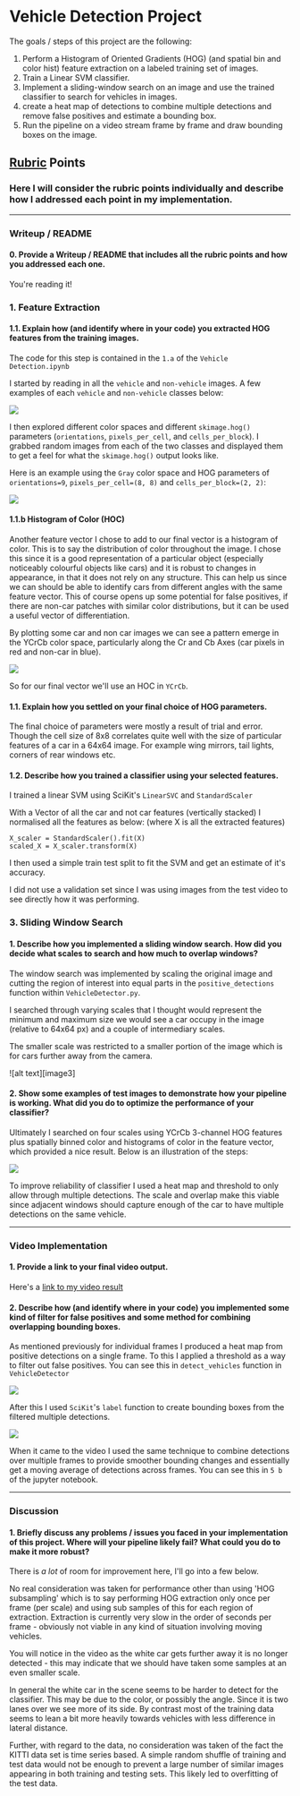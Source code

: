 # **Vehicle Detection Project**

The goals / steps of this project are the following:

1. Perform a Histogram of Oriented Gradients (HOG) (and spatial bin and color hist) feature extraction on a labeled training set of images.
2. Train a Linear SVM classifier.
3. Implement a sliding-window search on an image and use the trained classifier to search for vehicles in images.
4. create a heat map of detections to combine multiple detections and remove false positives and estimate a bounding box.
5. Run the pipeline on a video stream frame by frame and draw bounding boxes on the image.


## [Rubric](https://review.udacity.com/#!/rubrics/513/view) Points
### Here I will consider the rubric points individually and describe how I addressed each point in my implementation.  

---
### Writeup / README

#### 0. Provide a Writeup / README that includes all the rubric points and how you addressed each one.

You're reading it!

### 1. Feature Extraction

#### 1.1. Explain how (and identify where in your code) you extracted HOG features from the training images.

The code for this step is contained in the `1.a` of the `Vehicle Detection.ipynb`  

I started by reading in all the `vehicle` and `non-vehicle` images.  A few examples of each `vehicle` and `non-vehicle` classes below:

![](output_images/cars_and_not_cars.png)

I then explored different color spaces and different `skimage.hog()` parameters (`orientations`, `pixels_per_cell`, and `cells_per_block`).  I grabbed random images from each of the two classes and displayed them to get a feel for what the `skimage.hog()` output looks like.

Here is an example using the `Gray` color space and HOG parameters of `orientations=9`, `pixels_per_cell=(8, 8)` and `cells_per_block=(2, 2)`:


![](output_images/hog_viz.png)

#### 1.1.b Histogram of Color (HOC)
Another feature vector I chose to add to our final vector is a histogram of color. This is to say the distribution of color throughout the image. I chose this since it is a good representation of a particular object (especially noticeably colourful objects like cars) and it is robust to changes in appearance, in that it does not rely on any structure. This can help us since we can should be able to identify cars from different angles with the same feature vector. This of course opens up some potential for false positives, if there are non-car patches with similar color distributions, but it can be used a useful vector of differentiation.

By plotting some car and non car images we can see a pattern emerge in the YCrCb color space, particularly along the Cr and Cb Axes (car pixels in red and non-car in blue).

![](output_images/color_spaces.png)

So for our final vector we'll use an HOC in `YCrCb`.

#### 1.1. Explain how you settled on your final choice of HOG parameters.

The final choice of parameters were mostly a result of trial and error. Though the cell size of 8x8 correlates quite well with the size of particular features of a car in a 64x64 image. For example wing mirrors, tail lights, corners of rear windows etc.

#### 1.2. Describe how you trained a classifier using your selected features.

I trained a linear SVM using SciKit's `LinearSVC` and `StandardScaler`

With a Vector of all the car and not car features (vertically stacked) I normalised all the features as below: (where X is all the extracted features)

```
X_scaler = StandardScaler().fit(X)
scaled_X = X_scaler.transform(X)
```

I then used a simple train test split to fit the SVM and get an estimate of it's accuracy.

I did not use a validation set since I was using images from the test video to see directly how it was performing.

### 3. Sliding Window Search

#### 1. Describe how you implemented a sliding window search.  How did you decide what scales to search and how much to overlap windows?

The window search was implemented by scaling the original image and cutting the region of interest into equal parts in the `positive_detections` function within `VehicleDetector.py`.

I searched through varying scales that I thought would represent the minimum and maximum size we would see a car occupy in the image (relative to 64x64 px) and a couple of intermediary scales.

The smaller scale was restricted to a smaller portion of the image which is for cars further away from the camera.

![alt text][image3]

#### 2. Show some examples of test images to demonstrate how your pipeline is working. What did you do to optimize the performance of your classifier?

Ultimately I searched on four scales using YCrCb 3-channel HOG features plus spatially binned color and histograms of color in the feature vector, which provided a nice result.  Below is an illustration of the steps:

![](output_images/pipeline.png)

To improve reliability of classifier I used a heat map and threshold to only allow through multiple detections. The scale and overlap make this viable since adjacent windows should capture enough of the car to have multiple detections on the same vehicle.

---

### Video Implementation

#### 1. Provide a link to your final video output. 

Here's a [link to my video result](github.com/daniel1of1/carnd-vehicle-detection/output_images/project_video-annotated.mp4)


#### 2. Describe how (and identify where in your code) you implemented some kind of filter for false positives and some method for combining overlapping bounding boxes.

As mentioned previously for individual frames I produced a heat map from positive detections on a single frame. To this I applied a threshold as a way to filter out false positives. You can see this in `detect_vehicles` function in `VehicleDetector`

![](output_images/heat_thresh.png)

After this I used `SciKit`'s `label` function to create bounding boxes from the filtered multiple detections.

![](output_images/heat_bounding.png)

When it came to the video I used the same technique to combine detections over multiple frames to provide smoother bounding changes and essentially get a moving average of detections across frames. You can see this in `5 b` of the jupyter notebook.

---

### Discussion

#### 1. Briefly discuss any problems / issues you faced in your implementation of this project.  Where will your pipeline likely fail?  What could you do to make it more robust?

There is _a lot_ of room for improvement here, I'll go into a few below.

No real consideration was taken for performance other than using 'HOG subsampling' which is to say performing HOG extraction only once per frame (per scale) and using sub samples of this for each region of extraction. Extraction is currently very slow in the order of seconds per frame - obviously not viable in any kind of situation involving moving vehicles.

You will notice in the video as the white car gets further away it is no longer detected - this may indicate that we should have taken some samples at an even smaller scale.

In general the white car in the scene seems to be harder to detect for the classifier. This may be due to the color, or possibly the angle. Since it is two lanes over we see more of its side. By contrast most of the training data seems to lean a bit more heavily towards vehicles with less difference in lateral distance.

Further, with regard to the data, no consideration was taken of the fact the KITTI data set is time series based. A simple random shuffle of training and test data would not be enough to prevent a large number of similar images appearing in both training and testing sets. This likely led to overfitting of the test data.
